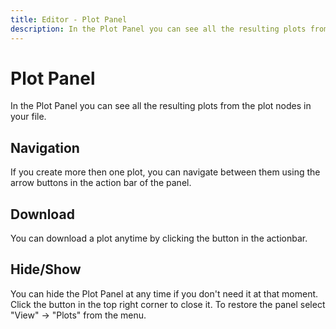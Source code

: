 ```yaml
---
title: Editor - Plot Panel
description: In the Plot Panel you can see all the resulting plots from the plot nodes in your file.
---
```


# Plot Panel

In the Plot Panel you can see all the resulting plots from the <nuxt-link to="/docs/nodes">plot nodes</nuxt-link> in your file.

## Navigation

If you create more then one plot, you can navigate between them using the arrow buttons in the action bar of the panel.

## Download

You can download a plot anytime by clicking the <i class="v-icon mdi mdi-download theme--light"></i> button in the actionbar.

## Hide/Show

You can hide the Plot Panel at any time if you don't need it at that moment. Click the
button in the top right corner to close it. To restore the panel select "View" -> "Plots" from the menu.